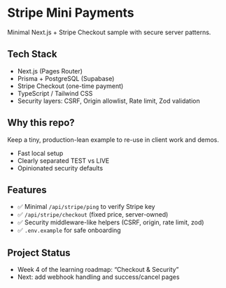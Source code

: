 # Stripe Mini Payments

Minimal Next.js + Stripe Checkout sample with secure server patterns.

## Tech Stack
- Next.js (Pages Router)
- Prisma + PostgreSQL (Supabase)
- Stripe Checkout (one-time payment)
- TypeScript / Tailwind CSS
- Security layers: CSRF, Origin allowlist, Rate limit, Zod validation

## Why this repo?
Keep a tiny, production-lean example to re-use in client work and demos.
- Fast local setup
- Clearly separated TEST vs LIVE
- Opinionated security defaults

## Features
- ✅ Minimal `/api/stripe/ping` to verify Stripe key
- ✅ `/api/stripe/checkout` (fixed price, server-owned)
- ✅ Security middleware-like helpers (CSRF, origin, rate limit, zod)
- ✅ `.env.example` for safe onboarding

## Project Status
- Week 4 of the learning roadmap: “Checkout & Security”
- Next: add webhook handling and success/cancel pages

